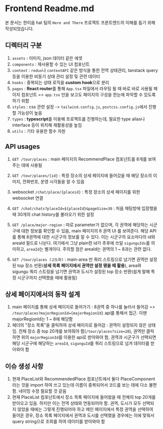 # Frontend Readme.md

본 문서는 한이음 hat 팀의 `Here and There` 프로젝트 프론트엔드의 이해를 돕기 위해 작성되었습니다.

## 디렉터리 구분

1. `assets` : 이미지, json 데이터 같은 에셋
2. `components` : 재사용할 수 있는 UI 컴포넌트
3. `context` : `redux`나 `contextAPI` 같은 방식을 통한 전역 상태관리, tanstack query 등을 이용한 비동기 상태 관리 설정 및 관련 데이터
4. `hooks` : 중복되는 상태 로직을 **custom hook**으로 분리
5. `pages` : **React router**를 통해 `App.tsx` 파일에서 라우팅 될 때 바로 바로 사용될 페이지 컴포넌트 => `app.tsx` 만을 보고도 페이지의 구성을 한눈에 파악할 수 있도록 하기 위함
6. `styles` : css 관련 설정 -> `tailwind.config.js`, `postcss.config.js`에서 진행할 가능성이 높음
7. `types` : **typescript**를 이용해 프로젝트를 진행하는데, 필요한 type alias나 interface 등이 위치해 재활용성을 높임
8. `utils` : 기타 유용한 함수 자원

## API usages

1. `GET /tour/places` : main 페이지의 RecommendPlace 컴포넌트를 8개를 보여주는 데에 사용됨

2. `GET /tour/places/{id}` : 특정 장소의 상세 페이지에 들어갔을 때 해당 장소의 이미지, 전화번호, 운영 시각들을 알 수 있음
3. websocket `/chat/place/{placeid}` : 특정 장소의 상세 페이지를 위한 websocket 연결
4. `GET /chat/chats?placeId=${placeId}&pageSize=30` : 처음 채팅방에 입장했을 때 30개의 chat history를 불러오기 위한 설정
5. `GET /place/major-region` : 따로 parameter가 없으며, 각 권역에 해당하는 시군구에 대한 정보를 확인할 수 있음, main 페이지의 8 권역 UI 를 보여준다. 해당 API를 통해 8권역에 대한 시군구의 정보를 알 수 있다. 이는 시군구의 요소마다의 id와 areaId 필드로 나뉜다. 여기에서 그냥 plain한 id가 추후에 쓰일 `sigunguIds`를 의미하고, `areaId`는 별개이다. 주의할 점은 areaId는 권역의 1 ~ 8과는 관련 없다.
6. `GET /tour/places (고도화)` : main-area 만 쿼리 스트링으로 넘기면 권역만 설정된 top 장소 반환(**상세 목록 페이지에서 권역만 설정 됐을 때 활용**), area와 sigungu 쿼리 스트링을 넘기면 권역과 도시가 설정된 top 장소 반환(쉽게 말해 특정 시군구까지 선택했을 때에 활용됨)

## 상세 페이지에서의 동작 설계

1. main 페이지를 통해 상세 페이지로 들어가기 : 8권역 중 하나를 눌러서 들어감 => `/tour/places?majorRegionId={majorRegionId}` api를 통해서 접근. 이땐 majorRegionId는 1 ~ 8에 해당함
2. 헤더의 "장소 목록"을 클릭하여 상세 페이지로 들어감 : 권역이 설정되지 않은 상태임. 전체 장소 중 top 20개를 보여줘야 함(`/tour/places?size=20`), 권역만 클릭하면 위의 `majorRegionId`를 이용한 api로 받아와야 함, 권역과 시군구가 선택되면 해당 시군구에 해당하는 `areaId`, `sigunguId`를 쿼리 스트링으로 넘겨 데이터를 받아와야 함

## 이슈 생성 사항

1. 현재 PlaceList와 RecommendedPlace 컴포넌트에서 둘다 PlaceComponent라는 것을 import 하여 쓰고 있는데 이름이 중복되어서 코드를 보는 데에 다소 불편함. 네이밍 수정 필요할 것 같음
2. 현재 PlaceList 컴포넌트에서 장소 목록 페이지에 들어왔을 때 전체의 top 20개를 받아오고 있음. 하지만 이는 전역 상태와 연동되어야 함. 권역, 도시가 모두 선택되지 않았을 때에는 그렇게 진행되어야 하고 메인 페이지에서 특정 권역을 선택하여 들어온 경우, 장소 목록 페이지에서 권역과 도시를 선택했을 경우에는 이에 맞춰서 query string으로 조회를 하여 데이터를 받아와야 함
